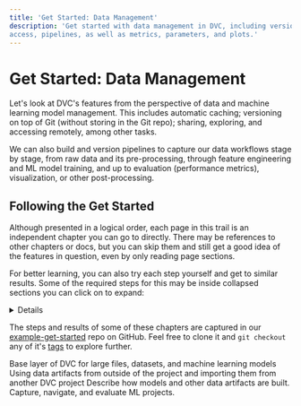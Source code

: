 ```yaml
---
title: 'Get Started: Data Management'
description: 'Get started with data management in DVC, including versioning
access, pipelines, as well as metrics, parameters, and plots.'
---
```


# Get Started: Data Management

Let's look at DVC's features from the perspective of data and machine learning
model management. This includes automatic caching; versioning on top of Git
(without storing in the Git repo); sharing, exploring, and accessing remotely,
among other tasks.

We can also build and version pipelines to capture our data workflows stage by
stage, from raw data and its pre-processing, through feature engineering and ML
model training, and up to evaluation (performance metrics), visualization, or
other post-processing.

## Following the Get Started

Although presented in a logical order, each page in this trail is an independent
chapter you can go to directly. There may be references to other chapters or
docs, but you can skip them and still get a good idea of the features in
question, even by only reading page sections.

For better learning, you can also try each step yourself and get to similar
results. Some of the required steps for this may be inside collapsed sections
you can click on to expand:

<details>

### Click for an example!

You'll find useful notes and tips throughout our docs such as the one below.

</details>

<admon type="tip">

The steps and results of some of these chapters are captured in our
[example-get-started] repo on GitHub. Feel free to clone it and `git checkout`
any of it's [tags] to explore further.

[example-get-started]: https://github.com/iterative/example-get-started
[tags]: https://github.com/iterative/example-get-started/tags

</admon>

<cards>

  <card href="/doc/start/data-management/data-versioning" heading="Data Versioning">
    Base layer of DVC for large files, datasets, and machine learning models
  </card>

  <card href="/doc/start/data-management/data-and-model-access" heading="Data and Model Access">
    Using data artifacts from outside of the project and importing them from
    another DVC project
  </card>

  <card href="/doc/start/data-management/data-pipelines" heading="Data Pipelines">
    Describe how models and other data artifacts are built.
  </card>

  <card href="/doc/start/data-management/metrics-parameters-plots" heading="Metrics, Parameters, and Plots">
    Capture, navigate, and evaluate ML projects.
  </card>

</cards>
